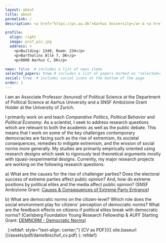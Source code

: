 ```yaml
---
layout: about
title: about
permalink: /
description: <a href="https://ps.au.dk">Aarhus University</a> & <a href="https://www.ipz.uzh.ch/en.html">University of Zurich</a>. 

profile:
  align: right
  image: prof_pic.jpg
  address: >
    <p>Building: 1340, Room: 234</p>
    <p>Bartholins Allé 7, DK</p>
    <p>8000 Aarhus C, DK</p>

news: false  # includes a list of news items
selected_papers: true # includes a list of papers marked as "selected={true}"
social: true  # includes social icons at the bottom of the page
order: 1
---
```


I am an Associate Professor *(tenured)* of Political Science at the Department of Political Science at Aarhus University and a SNSF Ambizione Grant Holder at the University of Zurich. 

I primarily work on and teach *Comparative Politics*, *Political Behavior* and *Political Economy*. As a scientist, I seek to address research questions which are relevant to both the academic as well as the public debate. This means that I work on some of the key challenges contemporary democracies are facing such as the rise of extremism, its societal consequences, remedies to mitigate extremism, and the erosion of social norms more generally. My studies are primarily empirically oriented using research designs which seek to rigorously test theoretical arguments mostly with (quasi-)experimental designs. Currently, my major research projects are working on the following research questions:

a) What are the causes for the rise of challenger parties? Does the electoral success of extreme parties affect public opinion? And, how do extreme positions by political elites and the media affect public opinion? (SNSF Ambizione Grant: [Causes & Consequences of Extreme Party Entrance](https://extremeentrance.github.io))

b) What are democratic norms on the citizen-level? Which role does the social environment play for citizens' perception of democratic norms? What are the feedback effects on citizens if political elites break with democratic norms? (Carlsberg Foundation Young Research Fellowship & AUFF Starting Grant: [DEMNORM - Democratic Norms](https://demnorm.github.io/)) 

&nbsp;
{:refdef: style="text-align: center;"}
[CV as PDF]({{ site.baseurl }}/assets/pdf/danielbischof_cv.pdf) 
{: refdef}
&nbsp;
